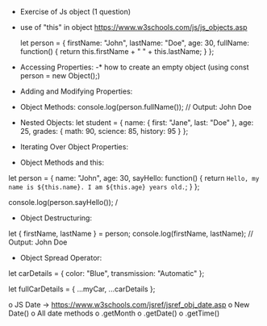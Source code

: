 - Exercise of Js object (1 question)

- use of "this" in object
  https://www.w3schools.com/js/js_objects.asp

  let person = {
  firstName: "John",
  lastName: "Doe",
  age: 30,
  fullName: function() {
  return this.firstName + " " + this.lastName;
  }
  };

- Accessing Properties:
  -\* how to create an empty object (using const person = new Object();)
- Adding and Modifying Properties:
- Object Methods:
  console.log(person.fullName()); // Output: John Doe

- Nested Objects:
  let student = {
  name: {
  first: "Jane",
  last: "Doe"
  },
  age: 25,
  grades: {
  math: 90,
  science: 85,
  history: 95
  }
  };

- Iterating Over Object Properties:

- Object Methods and this:

let person = {
name: "John",
age: 30,
sayHello: function() {
return `Hello, my name is ${this.name}. I am ${this.age} years old.`;
}
};

console.log(person.sayHello()); /

- Object Destructuring:

let { firstName, lastName } = person;
console.log(firstName, lastName); // Output: John Doe

- Object Spread Operator:

let carDetails = {
color: "Blue",
transmission: "Automatic"
};

let fullCarDetails = { ...myCar, ...carDetails };

o JS Date -> https://www.w3schools.com/jsref/jsref_obj_date.asp
o New Date()
o All date methods
o .getMonth
o .getDate()
o .getTime()
